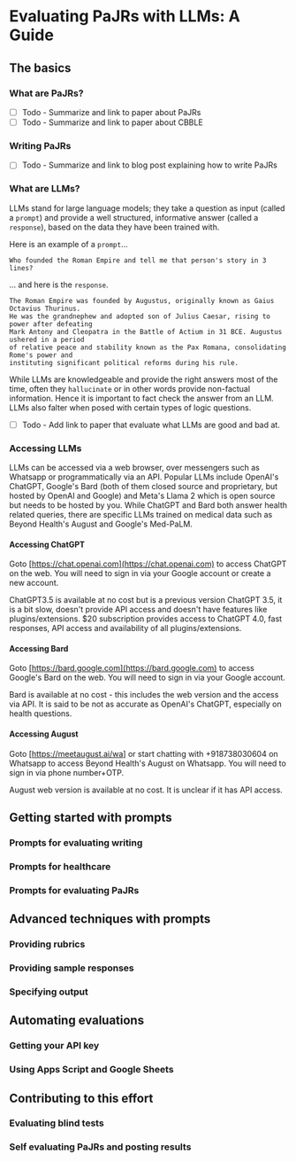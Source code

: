 # Evaluating PaJRs with LLMs: A Guide

## The basics

### What are PaJRs?
- [ ] Todo - Summarize and link to paper about PaJRs
- [ ] Todo - Summarize and link to paper about CBBLE

### Writing PaJRs

- [ ] Todo - Summarize and link to blog post explaining how to write PaJRs

### What are LLMs?

LLMs stand for large language models; they take a question as input (called a `prompt`) and provide a well structured, informative answer (called a `response`), based on the data they have been trained with. 

Here is an example of a `prompt`...
```
Who founded the Roman Empire and tell me that person's story in 3 lines?
```
... and here is the `response`. 
```
The Roman Empire was founded by Augustus, originally known as Gaius Octavius Thurinus.
He was the grandnephew and adopted son of Julius Caesar, rising to power after defeating
Mark Antony and Cleopatra in the Battle of Actium in 31 BCE. Augustus ushered in a period
of relative peace and stability known as the Pax Romana, consolidating Rome's power and
instituting significant political reforms during his rule.
```

While LLMs are knowledgeable and provide the right answers most of the time, often they `hallucinate` or in other words provide non-factual information. Hence it is important to fact check the answer from an LLM. LLMs also falter when posed with certain types of logic questions. 

- [ ] Todo - Add link to paper that evaluate what LLMs are good and bad at.

### Accessing LLMs

LLMs can be accessed via a web browser, over messengers such as Whatsapp or programmatically via an API. Popular LLMs include OpenAI's ChatGPT, Google's Bard (both of them closed source and proprietary, but hosted by OpenAI and Google) and Meta's Llama 2 which is open source but needs to be hosted by you. While ChatGPT and Bard both answer health related queries, there are specific LLMs trained on medical data such as Beyond Health's August and Google's Med-PaLM. 

#### Accessing ChatGPT
Goto [https://chat.openai.com](https://chat.openai.com) to access ChatGPT on the web. You will need to sign in via your Google account or create a new account. 

ChatGPT3.5 is available at no cost but is a previous version ChatGPT 3.5, it is a bit slow, doesn't provide API access and doesn't have features like plugins/extensions. $20 subscription provides access to ChatGPT 4.0, fast responses, API access and availability of all plugins/extensions. 

#### Accessing Bard
Goto [https://bard.google.com](https://bard.google.com) to access Google's Bard on the web. You will need to sign in via your Google account.

Bard is available at no cost - this includes the web version and the access via API. It is said to be not as accurate as OpenAI's ChatGPT, especially on health questions.

#### Accessing August
Goto [https://meetaugust.ai/wa] or start chatting with +918738030604 on Whatsapp to access Beyond Health's August on Whatsapp. You will need to sign in via phone number+OTP.

August web version is available at no cost. It is unclear if it has API access. 


## Getting started with prompts

### Prompts for evaluating writing

### Prompts for healthcare

### Prompts for evaluating PaJRs

## Advanced techniques with prompts

### Providing rubrics 

### Providing sample responses

### Specifying output

## Automating evaluations 

### Getting your API key

### Using Apps Script and Google Sheets

## Contributing to this effort

### Evaluating blind tests

### Self evaluating PaJRs and posting results
